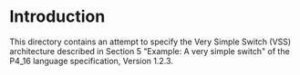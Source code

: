 # Introduction

This directory contains an attempt to specify the Very Simple Switch
(VSS) architecture described in Section 5 "Example: A very simple
switch" of the P4_16 language specification, Version 1.2.3.
